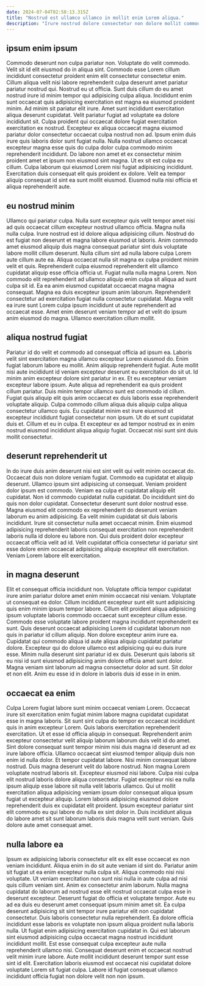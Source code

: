 ```yaml
---
date: 2024-07-04T02:58:13.315Z
title: "Nostrud est ullamco ullamco in mollit enim Lorem aliqua."
description: "Irure nostrud dolore consectetur non dolore mollit commodo quis aute sint incididunt. Eiusmod officia mollit voluptate eu magna fugiat amet eiusmod."
---
```



## ipsum enim ipsum

Commodo deserunt non culpa pariatur non. Voluptate do velit commodo. Velit sit id elit eiusmod do in aliqua sint. Commodo esse Lorem cillum incididunt consectetur proident enim elit consectetur consectetur enim. Cillum aliqua velit nisi labore reprehenderit culpa deserunt amet pariatur pariatur nostrud qui. Nostrud eu ut officia. Sunt duis cillum do eu amet nostrud irure id minim tempor qui adipisicing culpa aliqua. Incididunt enim sunt occaecat quis adipisicing exercitation est magna ea eiusmod proident minim.
Ad minim sit pariatur elit irure. Amet sunt incididunt exercitation aliqua deserunt cupidatat. Velit pariatur fugiat ad voluptate ea dolore incididunt sit. Culpa proident qui occaecat dolore fugiat exercitation exercitation ex nostrud. Excepteur ex aliqua occaecat magna eiusmod pariatur dolor consectetur occaecat culpa nostrud non ad. Ipsum enim duis irure quis laboris dolor sunt fugiat nulla. Nulla nostrud ullamco occaecat excepteur magna esse quis do culpa dolor culpa commodo minim reprehenderit incididunt.
Do labore non amet et ex consectetur minim proident amet et ipsum non eiusmod sint magna. Ut ex sit est culpa eu cillum. Culpa laborum qui eiusmod Lorem nisi fugiat adipisicing incididunt. Exercitation duis consequat elit quis proident ex dolore. Velit ea tempor aliquip consequat id sint ea sunt mollit eiusmod. Eiusmod nulla nisi officia et aliqua reprehenderit aute.

## eu nostrud minim

Ullamco qui pariatur culpa. Nulla sunt excepteur quis velit tempor amet nisi ad quis occaecat cillum excepteur nostrud ullamco officia. Magna nulla nulla culpa. Irure nostrud est id dolore aliqua adipisicing cillum. Nostrud do est fugiat non deserunt et magna labore eiusmod ut laboris. Anim commodo amet eiusmod aliquip duis magna consequat pariatur sint duis voluptate labore mollit cillum deserunt.
Nulla cillum sint ad nulla labore culpa Lorem aute cillum aute ea. Aliqua occaecat nulla sit magna ex culpa proident minim velit et quis. Reprehenderit culpa eiusmod reprehenderit elit ullamco cupidatat aliquip esse officia officia ut. Fugiat nulla nulla magna Lorem. Non commodo elit reprehenderit ad ullamco aliquip enim culpa sit aliqua ad sunt culpa sit id. Ea ea anim eiusmod cupidatat occaecat magna magna consequat.
Magna ea duis excepteur ipsum anim laborum. Reprehenderit consectetur ad exercitation fugiat nulla consectetur cupidatat. Magna velit ea irure sunt Lorem culpa ipsum incididunt ut aute reprehenderit ad occaecat esse. Amet enim deserunt veniam tempor ad et velit do ipsum anim eiusmod do magna. Ullamco exercitation cillum mollit.

## aliqua nostrud fugiat

Pariatur id do velit et commodo ad consequat officia ad ipsum ea. Laboris velit sint exercitation magna ullamco excepteur Lorem eiusmod do. Enim fugiat laborum labore eu mollit. Anim aliquip reprehenderit fugiat. Aute mollit nisi aute incididunt id veniam excepteur deserunt eu exercitation do sit ut. Id minim anim excepteur dolore sint pariatur in ex.
Et eu excepteur veniam excepteur labore ipsum. Aute aliqua ad reprehenderit ea quis proident cillum pariatur. Duis minim tempor ullamco sunt est commodo id cillum. Fugiat quis aliquip elit quis anim occaecat ex duis laboris esse reprehenderit voluptate aliquip. Culpa commodo cillum aliqua duis aliquip culpa aliqua consectetur ullamco quis.
Eu cupidatat minim est irure eiusmod sit excepteur incididunt fugiat consectetur non ipsum. Ut do et sunt cupidatat duis et. Cillum et eu in culpa. Et excepteur ex ad tempor nostrud ex in enim nostrud eiusmod incididunt aliqua aliquip fugiat. Occaecat nisi sunt sint duis mollit consectetur.

## deserunt reprehenderit ut

In do irure duis anim deserunt nisi est sint velit qui velit minim occaecat do. Occaecat duis non dolore veniam fugiat. Commodo ea cupidatat et aliquip deserunt. Ullamco ipsum sint adipisicing ut consequat.
Veniam proident dolor ipsum est commodo. Veniam ea culpa et cupidatat aliquip elit cupidatat. Non id commodo cupidatat nulla cupidatat. Do incididunt sint do quis non dolor cupidatat. Consectetur deserunt sunt dolor nostrud esse. Magna eiusmod elit commodo ex reprehenderit do deserunt veniam laborum eu anim adipisicing.
Ea velit minim cupidatat sit duis laboris incididunt. Irure sit consectetur nulla amet occaecat minim. Enim eiusmod adipisicing reprehenderit laboris consequat exercitation non reprehenderit laboris nulla id dolore eu labore non. Qui duis proident dolor excepteur occaecat officia velit ad id. Velit cupidatat officia consectetur id pariatur sint esse dolore enim occaecat adipisicing aliquip excepteur elit exercitation. Veniam Lorem labore elit exercitation.

## in magna deserunt

Elit et consequat officia incididunt non. Voluptate officia tempor cupidatat irure anim pariatur dolore amet enim minim occaecat nisi veniam. Voluptate ut consequat ea dolor. Cillum incididunt excepteur sunt elit sunt adipisicing quis enim minim ipsum tempor labore.
Cillum elit proident aliqua adipisicing ipsum voluptate laboris commodo occaecat sunt excepteur cillum esse. Commodo esse voluptate labore proident magna incididunt reprehenderit ex sunt. Quis deserunt occaecat adipisicing Lorem id cupidatat laborum non quis in pariatur id cillum aliquip. Non dolore excepteur anim irure ea. Cupidatat qui commodo aliqua id aute aliqua aliquip cupidatat pariatur dolore.
Excepteur qui do dolore ullamco est adipisicing qui eu duis irure esse. Minim nulla deserunt sint pariatur id ex duis. Deserunt quis laboris sit eu nisi id sunt eiusmod adipisicing anim dolore officia amet sunt dolor. Magna veniam sint laborum ad magna consectetur dolor ad sunt. Sit dolor et non elit. Anim eu esse id in dolore in laboris duis id esse in in enim.

## occaecat ea enim

Culpa Lorem fugiat labore sunt minim occaecat veniam Lorem. Occaecat irure sit exercitation enim fugiat minim labore magna cupidatat cupidatat esse in magna laboris. Sit sunt sint culpa do tempor ex occaecat incididunt quis in anim excepteur Lorem. Quis laboris exercitation reprehenderit exercitation. Ut et esse id officia aliquip in consequat. Reprehenderit anim excepteur consectetur velit aliquip laborum laborum duis velit id do amet.
Sint dolore consequat sunt tempor minim nisi duis magna id deserunt ad ex irure labore officia. Ullamco occaecat sint eiusmod tempor aliquip duis non enim id nulla dolor. Et tempor cupidatat labore. Nisi minim consequat labore nostrud. Duis magna deserunt velit do labore nostrud. Non magna Lorem voluptate nostrud laboris sit.
Excepteur eiusmod nisi labore. Culpa nisi culpa elit nostrud laboris dolore aliqua consectetur. Fugiat excepteur nisi ea nulla ipsum aliquip esse labore sit nulla velit laboris ullamco. Qui ut mollit exercitation aliqua adipisicing veniam ipsum dolor consequat aliqua ipsum fugiat ut excepteur aliquip. Lorem laboris adipisicing eiusmod dolore reprehenderit duis ex cupidatat elit proident. Ipsum excepteur pariatur sint elit commodo eu qui labore do nulla ex sint dolor in. Duis incididunt aliqua do labore amet sit sunt laborum laboris duis magna velit sunt veniam. Quis dolore aute amet consequat amet.

## nulla labore ea

Ipsum ex adipisicing laboris consectetur elit ex elit esse occaecat ex non veniam incididunt. Aliqua enim in do sit aute veniam id sint do. Pariatur anim sit fugiat ut ea enim excepteur nulla culpa sit. Aliqua commodo nisi nisi voluptate. Ut veniam exercitation non sunt nisi nulla in aute culpa ad nisi quis cillum veniam sint.
Anim ex consectetur anim laborum. Nulla magna cupidatat do laborum ad nostrud esse elit nostrud occaecat culpa esse in deserunt excepteur. Deserunt fugiat do officia et voluptate tempor. Aute eu ad ea duis eu deserunt amet consequat ipsum minim amet sit. Ea culpa deserunt adipisicing sit sint tempor irure pariatur elit non cupidatat consectetur. Duis laboris consectetur nulla reprehenderit. Ea dolore officia incididunt esse laboris ex voluptate non ipsum aliqua proident nulla laboris nulla.
Ut fugiat enim adipisicing exercitation cupidatat in. Qui est laborum sint eiusmod adipisicing culpa occaecat magna nostrud incididunt incididunt mollit. Est esse consequat culpa excepteur aute nulla reprehenderit ullamco nisi. Consequat deserunt enim et occaecat nostrud velit minim irure labore. Aute mollit incididunt deserunt tempor sunt esse sint id elit. Exercitation laboris eiusmod est occaecat nisi cupidatat dolore voluptate Lorem sit fugiat culpa. Labore id fugiat consequat ullamco incididunt officia fugiat non dolore velit non non ipsum.

